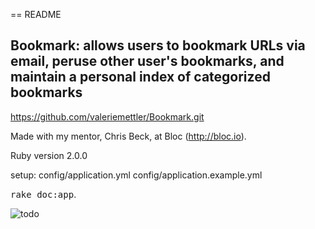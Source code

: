 == README

## Bookmark:   allows users to bookmark URLs via email, peruse other user's bookmarks, and maintain a personal index of categorized bookmarks

https://github.com/valeriemettler/Bookmark.git

Made with my mentor, Chris Beck, at Bloc (http://bloc.io).

Ruby version 2.0.0 

setup: 
config/application.yml
config/application.example.yml

<tt>rake doc:app</tt>.

![todo](https://cloud.githubusercontent.com/assets/5564265/4513985/1f8cfa88-4b59-11e4-8d8e-367a69273a96.jpg)
